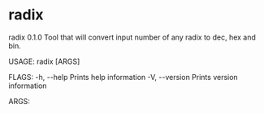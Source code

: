 # radix

radix 0.1.0
Tool that will convert input number of any radix to dec, hex and bin.

USAGE:
    radix <input1> [ARGS]

FLAGS:
    -h, --help       Prints help information
    -V, --version    Prints version information

ARGS:
    <input1>
    <operator>
    <input2>